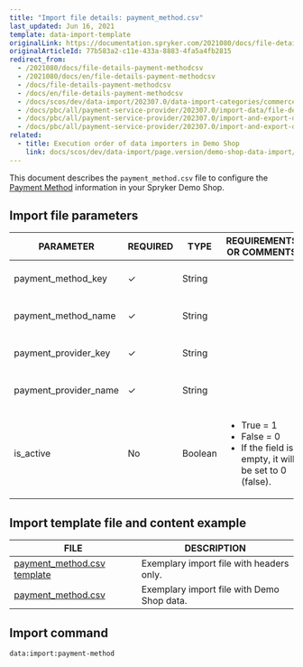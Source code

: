 ```yaml
---
title: "Import file details: payment_method.csv"
last_updated: Jun 16, 2021
template: data-import-template
originalLink: https://documentation.spryker.com/2021080/docs/file-details-payment-methodcsv
originalArticleId: 77b583a2-c11e-433a-8883-4fa5a4fb2815
redirect_from:
  - /2021080/docs/file-details-payment-methodcsv
  - /2021080/docs/en/file-details-payment-methodcsv
  - /docs/file-details-payment-methodcsv
  - /docs/en/file-details-payment-methodcsv
  - /docs/scos/dev/data-import/202307.0/data-import-categories/commerce-setup/file-details-payment-method.csv.html
  - /docs/pbc/all/payment-service-provider/202307.0/import-data/file-details-payment-method.csv.html
  - /docs/pbc/all/payment-service-provider/202307.0/import-and-export-data/import-file-details-payment-method.csv.html
  - /docs/pbc/all/payment-service-provider/202307.0/import-and-export-data/file-details-payment-method.csv.html
related:
  - title: Execution order of data importers in Demo Shop
    link: docs/scos/dev/data-import/page.version/demo-shop-data-import/execution-order-of-data-importers-in-demo-shop.html
---
```


This document describes the `payment_method.csv` file to configure the [Payment Method](/docs/pbc/all/payment-service-provider/{{page.version}}/spryker-pay/base-shop/payments-feature-overview.html) information in your Spryker Demo Shop.

## Import file parameters

| PARAMETER | REQUIRED | TYPE | REQUIREMENTS OR COMMENTS | DESCRIPTION |
| --- | --- | --- | --- | --- |
| payment_method_key | &check; | String |  | Identifier of the payment method. |
| payment_method_name | &check; | String |  | Name of the payment method. |
| payment_provider_key | &check; | String |  | Identifier of the payment provider. |
| payment_provider_name | &check; | String |  | Name of the payment provider. |
| is_active | No | Boolean | <ul><li>True = 1</li><li>False = 0</li><li>If the field is empty, it will be set to 0 (false).</li></ul> | Status indicating whether the payment method is active or not. |


## Import template file and content example

| FILE | DESCRIPTION |
| --- | --- |
| [payment_method.csv template](https://spryker.s3.eu-central-1.amazonaws.com/docs/Developer+Guide/Back-End/Data+Manipulation/Data+Ingestion/Data+Import/Data+Import+Categories/Commerce+Setup/Template+payment_method.csv) | Exemplary import file with headers only. |
| [payment_method.csv](https://spryker.s3.eu-central-1.amazonaws.com/docs/Developer+Guide/Back-End/Data+Manipulation/Data+Ingestion/Data+Import/Data+Import+Categories/Commerce+Setup/payment_method.csv) | Exemplary import file with Demo Shop data. |

## Import command

```bash
data:import:payment-method
```
